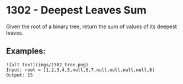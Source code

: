 # 1302 - Deepest Leaves Sum

Given the root of a binary tree, return the sum of values of its deepest leaves.

## Examples:
```
![alt text](imgs/1302_tree.png)
Input: root = [1,2,3,4,5,null,6,7,null,null,null,null,8]
Output: 15
```